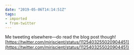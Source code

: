 ```yaml
---
date: "2019-05-06T14:14:51Z"
tags:
- imported
- from-twitter
---
```

Me tweeting elsewhere—do read the blog post though\! [https://twitter.com/miriscient/status/1125403255020904451](https://twitter.com/miriscient/status/1125403255020904451)

